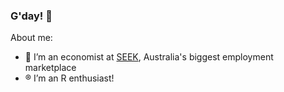 ### G'day! 👋

About me: 

- 💼 I’m an economist at [SEEK](https://www.seek.com.au), Australia's biggest employment marketplace
- ®️ I’m an R enthusiast!
